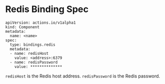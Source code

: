 # Redis Binding Spec

```
apiVersion: actions.io/v1alpha1
kind: Component
metadata:
  name: <name>
spec:
  type: bindings.redis
  metadata:
  - name: redisHost
    value: <address>:6379
  - name: redisPassword
    value: **************
```

`redisHost` is the Redis host address.
`redisPassword` is the Redis password.
